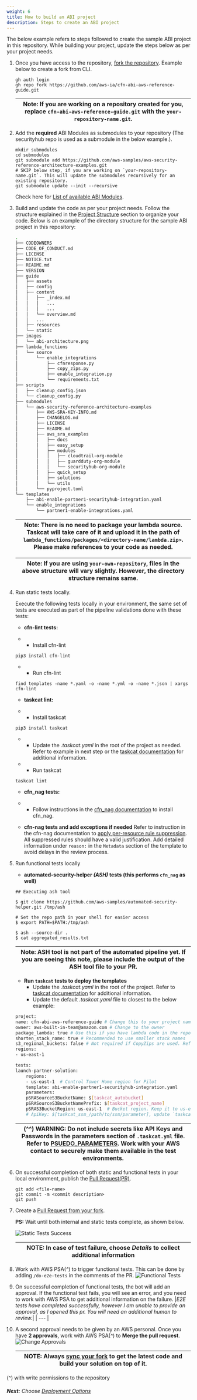```yaml
---
weight: 6
title: How to build an ABI project
description: Steps to create an ABI project
---
```


The below example refers to steps followed to create the sample ABI project in this repository. While building your project, update the steps below as per your project needs.

1. Once you have access to the repository, [fork the repository](https://docs.github.com/en/get-started/quickstart/fork-a-repo?platform=linux#forking-a-repository). Example below to create a fork from CLI.

    ```
    gh auth login
    gh repo fork https://github.com/aws-ia/cfn-abi-aws-reference-guide.git
    ```

    | **Note:** If you are working on a repository created for you, replace `cfn-abi-aws-reference-guide.git` with the `your-repository-name.git`.|
    | --- |

2. Add the **required** ABI Modules as submodules to your repository (The securityhub repo is used as a submodule in the below example.). 
    ```
    mkdir submodules
    cd submodules
    git submodule add https://github.com/aws-samples/aws-security-reference-architecture-examples.git
    # SKIP below step, if you are working on `your-repository-name.git`. This will update the submodules recursively for an existing repository.
    git submodule update --init --recursive 
    ```

    Check here for [List of available ABI Modules](/things-to-know/index.html).

3. Build and update the code as per your project needs. Follow the structure explained in the [Project Structure](/project-structure/index.html) section to organize your code. Below is an example of the directory structure for the sample ABI project in this repository:

    ```bash
    .
    ├── CODEOWNERS
    ├── CODE_OF_CONDUCT.md
    ├── LICENSE
    ├── NOTICE.txt
    ├── README.md
    ├── VERSION
    ├── guide
    │   ├── assets
    │   ├── config
    │   ├── content
    │   │   ├── _index.md
    │   │   │   ...
    │   │   │   ...
    │   │   └── overview.md
    │   │   ...
    │   ├── resources
    │   └── static
    ├── images
    │   └── abi-architecture.png
    ├── lambda_functions
    │   └── source
    │       └── enable_integrations
    │           ├── cfnresponse.py
    │           ├── copy_zips.py
    │           ├── enable_integration.py
    │           └── requirements.txt
    ├── scripts
    │   ├── cleanup_config.json
    │   └── cleanup_config.py
    ├── submodules
    │   └── aws-security-reference-architecture-examples
    │       ├── AWS-SRA-KEY-INFO.md
    │       ├── CHANGELOG.md
    │       ├── LICENSE
    │       ├── README.md
    │       ├── aws_sra_examples
    │       │   ├── docs
    │       │   ├── easy_setup
    │       │   ├── modules
    │       │   │   ├── cloudtrail-org-module
    │       │   │   ├── guardduty-org-module
    │       │   │   └── securityhub-org-module
    │       │   ├── quick_setup
    │       │   ├── solutions
    │       │   └── utils
    │       └── pyproject.toml
    └── templates
        ├── abi-enable-partner1-securityhub-integration.yaml
        └── enable_integrations
            └── partner1-enable-integrations.yaml
    ```

    | **Note:** There is no need to package your lambda source. Taskcat will take care of it and upload it in the path of `lambda_functions/packages/<directory-name/lambda.zip>`. Please make references to your code as needed.|
    | --- |

    | **Note:** If you are using `your-own-repository`, files in the above structure will vary slightly. However, the directory structure remains same.|
    | --- |


4. Run static tests locally.

    Execute the following tests locally  in your environment, the same set of tests are executed as part of the pipeline validations done with these tests:

    * **cfn-lint tests:**

    * * Install cfn-lint

    ```
    pip3 install cfn-lint
    ```

    * * Run cfn-lint

    ```
    find templates -name *.yaml -o -name *.yml -o -name *.json | xargs cfn-lint
    ```

    * **taskcat lint:**

    * * Install taskcat

    ```
    pip3 install taskcat
    ```

    * * Update the *.taskcat.yaml* in the root of the project as needed. Refer to example in next step or the [taskcat documentation](https://aws-ia.github.io/taskcat/) for additional information.

    * * Run taskcat

    ```
    taskcat lint
    ```

    * **cfn_nag tests:**

    * * Follow instructions in the [cfn_nag documentation](https://github.com/stelligent/cfn_nag) to install cfn_nag.

    * **cfn-nag tests and add exceptions if needed**
    Refer to instruction in the cfn-nag documentation to [apply per-resource rule suppression](https://github.com/stelligent/cfn_nag#per-resource-rule-suppression). All suppressed rules should have a valid justification. Add detailed information under `reason:` in the `Metadata` section of the template to avoid delays in the review process.
    
5. Run functional tests locally
    * **automated-security-helper *(ASH)* tests (this performs `cfn_nag` as well)**

    ```
    ## Executing ash tool

    $ git clone https://github.com/aws-samples/automated-security-helper.git /tmp/ash

    # Set the repo path in your shell for easier access
    $ export PATH=$PATH:/tmp/ash

    $ ash --source-dir .
    $ cat aggregated_results.txt
    ```

    | **Note:** ASH tool is not part of the automated pipeline yet. If you are seeing this note, please include the output of the ASH tool file to your PR.|
    | --- |

    * **Run `taskcat` tests to deploy the templates**
        * Update the *.taskcat.yaml* in the root of the project. Refer to [taskcat documentation](https://aws-ia.github.io/taskcat/) for additional information. 
        * Update the default *.taskcat.yaml* file to closest to the below example:

    ```bash
    project:
    name: cfn-abi-aws-reference-guide # Change this to your project name
    owner: aws-built-in-team@amazon.com # Change to the owner
    package_lambda: true # Use this if you have lambda code in the repos
    shorten_stack_name: true # Recommended to use smaller stack names
    s3_regional_buckets: false # Not required if CopyZips are used. Refer to any ABI module for examples.
    regions:
    - us-east-1

    tests:
    launch-partner-solution:
        regions:
        - us-east-1  # Control Tower Home region for Pilot
        template: abi-enable-partner1-securityhub-integration.yaml
        parameters:
        pSRASourceS3BucketName: $[taskcat_autobucket]
        pSRASourceS3BucketNamePrefix: $[taskcat_project_name]
        pSRAS3BucketRegion: us-east-1  # Bucket region. Keep it to us-east-1 as all the resources are deployed in the region.
        # ApiKey: $[taskcat_ssm_/path/to/ssm/parameter], update `taskcat_ssm_/path/to/ssm/parameter` as needed (^^).
    ```

    | (^^) **WARNING:** Do not include secrets like API Keys and Passwords in the parameters section of `.taskcat.yml` file. Refer to [PSUEDO_PARAMETERS](https://aws-ia.github.io/taskcat/docs/usage/PSUEDO_PARAMETERS/). Work with your AWS contact to securely make them available in the test environments.|
    | --- |

6. On successful completion of both static and functional tests in your local environment, publish the [Pull Request(PR)](https://docs.github.com/en/pull-requests/collaborating-with-pull-requests/proposing-changes-to-your-work-with-pull-requests/about-pull-requests).

    ```
    git add <file-name>
    git commit -m <commit description>
    git push
    ```

7. Create a [Pull Request from your fork](https://docs.github.com/en/pull-requests/collaborating-with-pull-requests/proposing-changes-to-your-work-with-pull-requests/creating-a-pull-request-from-a-fork).
    
    **PS:** Wait until both internal and static tests complete, as shown below.

    ![Static Tests Success](/images/static_tests_complete.png)

    | **NOTE:** In case of test failure, choose *Details* to collect additional information|
    | --- |

8. Work with AWS PSA(*^*) to trigger functional tests. This can be done by adding `/do-e2e-tests` in the comments of the PR.
    ![Functional Tests](/images/functional-tests.png)

9. On successful completion of functional tests, the bot will add an approval. If the functional test fails, you will see an error, and you need to work with AWS PSA to get additional information on the failure.
|*E2E tests have completed successfully, however I am unable to provide an approval, as I opened this pr. You will need an additional human to review.*|
| --- |
11. A second approval needs to be given by an AWS personal. Once you have **2 approvals**, work with AWS PSA(*^*) to **Merge the pull request**.
    ![Change Approvals](/images/change-approval.png)

    | **NOTE:** Always [sync your fork](https://docs.github.com/en/pull-requests/collaborating-with-pull-requests/working-with-forks/syncing-a-fork) to get the latest code and build your solution on top of it.|
    | --- |

(^) with write permissions to the repository

###### **Next:** Choose [Deployment Options](/deployment-options/index.html)